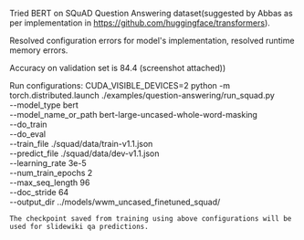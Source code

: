 Tried BERT on SQuAD Question Answering dataset(suggested by Abbas as per implementation in https://github.com/huggingface/transformers).

Resolved configuration errors for model's implementation, resolved runtime memory errors.

Accuracy on validation set is 84.4 (screenshot attached))

Run configurations:
CUDA_VISIBLE_DEVICES=2 python -m torch.distributed.launch ./examples/question-answering/run_squad.py \
    --model_type bert \
    --model_name_or_path bert-large-uncased-whole-word-masking \
    --do_train \
    --do_eval \
    --train_file ./squad/data/train-v1.1.json \
    --predict_file ./squad/data/dev-v1.1.json \
    --learning_rate 3e-5 \
    --num_train_epochs 2 \
    --max_seq_length 96 \
    --doc_stride 64 \
    --output_dir ../models/wwm_uncased_finetuned_squad/
    
    The checkpoint saved from training using above configurations will be used for slidewiki qa predictions.
